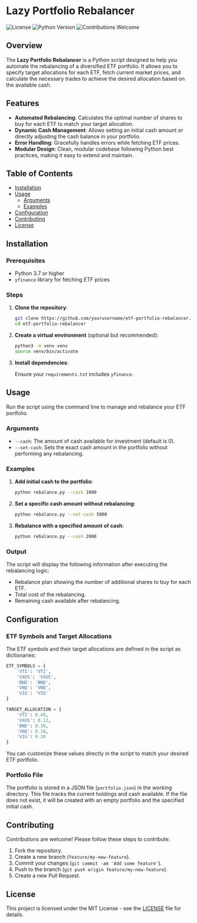 
# Lazy Portfolio Rebalancer

![License](https://img.shields.io/github/license/dunixcodes/lazy_portfolio)
![Python Version](https://img.shields.io/badge/python-3.7%2B-blue)
![Contributions Welcome](https://img.shields.io/badge/contributions-welcome-brightgreen)

## Overview

The **Lazy Portfolio Rebalancer** is a Python script designed to help you automate the rebalancing of a diversified ETF portfolio. It allows you to specify target allocations for each ETF, fetch current market prices, and calculate the necessary trades to achieve the desired allocation based on the available cash.

## Features

- **Automated Rebalancing**: Calculates the optimal number of shares to buy for each ETF to match your target allocation.
- **Dynamic Cash Management**: Allows setting an initial cash amount or directly adjusting the cash balance in your portfolio.
- **Error Handling**: Gracefully handles errors while fetching ETF prices.
- **Modular Design**: Clean, modular codebase following Python best practices, making it easy to extend and maintain.

## Table of Contents

- [Installation](#installation)
- [Usage](#usage)
  - [Arguments](#arguments)
  - [Examples](#examples)
- [Configuration](#configuration)
- [Contributing](#contributing)
- [License](#license)

## Installation

### Prerequisites

- Python 3.7 or higher
- `yfinance` library for fetching ETF prices

### Steps

1. **Clone the repository**:

   ```bash
   git clone https://github.com/yourusername/etf-portfolio-rebalancer.git
   cd etf-portfolio-rebalancer
   ```

2. **Create a virtual environment** (optional but recommended):

   ```bash
   python3 -m venv venv
   source venv/bin/activate
   ```

3. **Install dependencies**:

   Ensure your `requirements.txt` includes `yfinance`.

## Usage

Run the script using the command line to manage and rebalance your ETF portfolio.

### Arguments

- `--cash`: The amount of cash available for investment (default is 0).
- `--set-cash`: Sets the exact cash amount in the portfolio without performing any rebalancing.

### Examples

1. **Add initial cash to the portfolio**:

   ```bash
   python rebalance.py --cash 1000
   ```

2. **Set a specific cash amount without rebalancing**:

   ```bash
   python rebalance.py --set-cash 5000
   ```

3. **Rebalance with a specified amount of cash**:

   ```bash
   python rebalance.py --cash 2000
   ```

### Output

The script will display the following information after executing the rebalancing logic:

- Rebalance plan showing the number of additional shares to buy for each ETF.
- Total cost of the rebalancing.
- Remaining cash available after rebalancing.

## Configuration

### ETF Symbols and Target Allocations

The ETF symbols and their target allocations are defined in the script as dictionaries:

```python
ETF_SYMBOLS = {
    'VTI': 'VTI',
    'VXUS': 'VXUS',
    'BND': 'BND',
    'VNQ': 'VNQ',
    'VIG': 'VIG'
}

TARGET_ALLOCATION = {
    'VTI': 0.40,
    'VXUS': 0.12,
    'BND': 0.10,
    'VNQ': 0.18,
    'VIG': 0.20
}
```

You can customize these values directly in the script to match your desired ETF portfolio.

### Portfolio File

The portfolio is stored in a JSON file (`portfolio.json`) in the working directory. This file tracks the current holdings and cash available. If the file does not exist, it will be created with an empty portfolio and the specified initial cash.

## Contributing

Contributions are welcome! Please follow these steps to contribute:

1. Fork the repository.
2. Create a new branch (`feature/my-new-feature`).
3. Commit your changes (`git commit -am 'Add some feature'`).
4. Push to the branch (`git push origin feature/my-new-feature`).
5. Create a new Pull Request.

## License

This project is licensed under the MIT License - see the [LICENSE](LICENSE) file for details.
